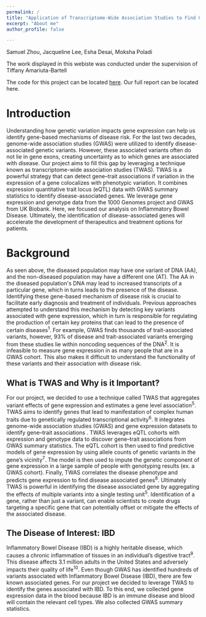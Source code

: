 ```yaml
---
permalink: /
title: "Application of Transcriptome-Wide Association Studies to Find Genes that are Associated with Inflammatory Bowel Disease"
excerpt: "About me"
author_profile: false

---
```


Samuel Zhou, Jacqueline Lee, Esha Desai, Moksha Poladi

The work displayed in this webiste was conducted under the supervision of Tiffany Amariuta-Bartell

The code for this project can be located [here](https://github.com/jacquelinekclee/twas-dsc180-a17). Our full report can be located here.

Introduction
======
Understanding how genetic variation impacts gene expression can help us identify gene-based mechanisms of disease risk. For the last two decades, genome-wide association studies (GWAS) were utilized to identify disease-associated genetic variants. However, these associated variants often do not lie in gene exons, creating uncertainty as to which genes are associated with disease. Our project aims to fill this gap by leveraging a technique known as transcriptome-wide association studies (TWAS). TWAS is a powerful strategy that can detect gene–trait associations if variation in the expression of a gene colocalizes with phenotypic variation. It combines expression quantitative trait locus (eQTL) data with GWAS summary statistics to identify disease-associated genes. We leverage gene expression and genotype data from the 1000 Genomes project and GWAS from UK Biobank. Here, we focused our analysis on Inflammatory Bowel Disease. Ultimately, the identification of disease-associated genes will accelerate the development of therapeutics and treatment options for patients.

Background
======
As seen above, the diseased population may have one variant of DNA (AA), and the non-diseased population may have a different one (AT). The AA in the diseased population's DNA may lead to increased transcripts of a particular gene, which in turns leads to the presence of the disease. Identifying these gene-based mechanism of disease risk is crucial to facilitate early diagnosis and treatment of individuals. Previous approaches attempted to understand this mechanism by detecting key variants associated with gene expression, which in turn is responsible for regulating the production of certain key proteins that can lead to the presence of certain diseases<sup>1</sup>. For example, GWAS finds thousands of trait-associated variants, however, 93% of disease and trait-associated variants emerging from these studies lie within noncoding sequences of the DNA<sup>2</sup>.  It is infeasible to measure gene expression in as many people that are in a GWAS cohort. This also makes it difficult to understand the functionality of these variants and their association with disease risk.

What is TWAS and Why is it Important?
------
For our project, we decided to use a technique called TWAS that aggregates variant effects of gene expression and estimates a gene level association<sup>5</sup>. TWAS aims to identify genes that lead to manifestation of complex human traits due to genetically regulated transcriptional activity<sup>6</sup>. It integrates genome-wide association studies (GWAS) and gene expression datasets to identify gene–trait associations . TWAS leverages eQTL cohorts with expression and genotype data to discover gene–trait associations from GWAS summary statistics. The eQTL cohort is then used to find predictive models of gene expression by using allele counts of genetic variants in the gene’s vicinity<sup>7</sup>. The model is then used to impute the genetic component of gene expression in a large sample of people with genotyping results (ex. a GWAS cohort). Finally, TWAS correlates the disease phenotype and predicts gene expression to find disease associated genes<sup>8</sup>. Ultimately TWAS is powerful in identifying the disease associated gene by aggregating the effects of multiple variants into a single testing unit<sup>5</sup>. Identification of a gene, rather than just a variant, can enable scientists to create drugs targeting a specific gene that can potentially offset or mitigate the effects of the associated disease.

The Disease of Interest: IBD
------
Inflammatory Bowel Disease (IBD) is a highly heritable disease, which causes a chronic inflammation of tissues in an individual’s digestive tract<sup>9</sup>. This disease affects 3.1 million adults in the United States and adversely impacts their quality of life<sup>10</sup>. Even though GWAS has identified hundreds of variants associated with Inflammatory Bowel Disease (IBD), there are few known associated genes. For our project we decided to leverage TWAS to identify the genes associated with IBD. To this end, we collected gene expression data in the blood because IBD is an immune disease and blood will contain the relevant cell types. We also collected GWAS summary statistics.

